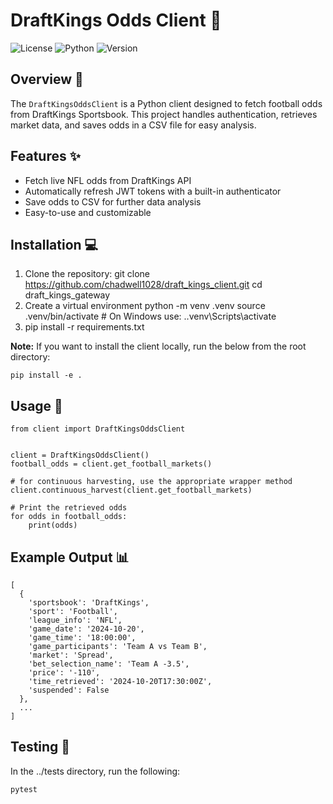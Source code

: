 # DraftKings Odds Client 🏈

![License](https://img.shields.io/badge/license-MIT-green)
![Python](https://img.shields.io/badge/python-3.12%2B-blue)
![Version](https://img.shields.io/badge/version-0.1.0-blue)

## Overview 📖

The `DraftKingsOddsClient` is a Python client designed to fetch football odds from DraftKings Sportsbook. This project handles authentication, retrieves market data, and saves odds in a CSV file for easy analysis.

## Features ✨
- Fetch live NFL odds from DraftKings API
- Automatically refresh JWT tokens with a built-in authenticator
- Save odds to CSV for further data analysis
- Easy-to-use and customizable

## Installation 💻
1. Clone the repository:
   git clone https://github.com/chadwell1028/draft_kings_client.git
   cd draft_kings_gateway
2. Create a virtual environment
   python -m venv .venv 
   source .venv/bin/activate   # On Windows use: .\.venv\Scripts\activate
3. pip install -r requirements.txt

**Note:** If you want to install the client locally, run the below from the root directory:
```
pip install -e .
```

## Usage 🚀
```
from client import DraftKingsOddsClient


client = DraftKingsOddsClient()
football_odds = client.get_football_markets()

# for continuous harvesting, use the appropriate wrapper method
client.continuous_harvest(client.get_football_markets)
```

```
# Print the retrieved odds
for odds in football_odds:
    print(odds)
```


## Example Output 📊
```
[
  {
    'sportsbook': 'DraftKings',
    'sport': 'Football',
    'league_info': 'NFL',
    'game_date': '2024-10-20',
    'game_time': '18:00:00',
    'game_participants': 'Team A vs Team B',
    'market': 'Spread',
    'bet_selection_name': 'Team A -3.5',
    'price': '-110',
    'time_retrieved': '2024-10-20T17:30:00Z',
    'suspended': False
  },
  ...
]
```

## Testing 🔧
In the ../tests directory, run the following:

```pytest```